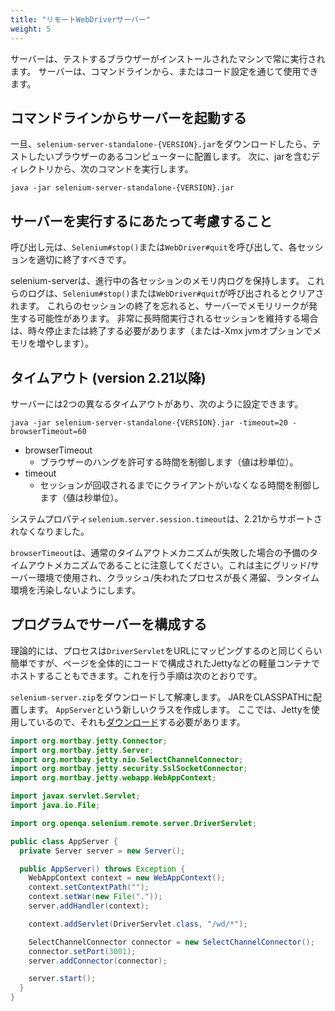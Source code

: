 ```yaml
---
title: "リモートWebDriverサーバー"
weight: 5
---
```


サーバーは、テストするブラウザーがインストールされたマシンで常に実行されます。
サーバーは、コマンドラインから、またはコード設定を通じて使用できます。

## コマンドラインからサーバーを起動する

一旦、`selenium-server-standalone-{VERSION}.jar`をダウンロードしたら、テストしたいブラウザーのあるコンピューターに配置します。
次に、jarを含むディレクトリから、次のコマンドを実行します。

```shell
java -jar selenium-server-standalone-{VERSION}.jar
```

## サーバーを実行するにあたって考慮すること

呼び出し元は、`Selenium#stop()`または`WebDriver#quit`を呼び出して、各セッションを適切に終了すべきです。

selenium-serverは、進行中の各セッションのメモリ内ログを保持します。
これらのログは、`Selenium#stop()`または`WebDriver#quit`が呼び出されるとクリアされます。
これらのセッションの終了を忘れると、サーバーでメモリリークが発生する可能性があります。
非常に長時間実行されるセッションを維持する場合は、時々停止または終了する必要があります（または-Xmx jvmオプションでメモリを増やします）。

## タイムアウト (version 2.21以降)

サーバーには2つの異なるタイムアウトがあり、次のように設定できます。

```shell
java -jar selenium-server-standalone-{VERSION}.jar -timeout=20 -browserTimeout=60
```

* browserTimeout
  * ブラウザーのハングを許可する時間を制御します（値は秒単位）。
* timeout
  * セッションが回収されるまでにクライアントがいなくなる時間を制御します（値は秒単位）。

システムプロパティ`selenium.server.session.timeout`は、2.21からサポートされなくなりました。

`browserTimeout`は、通常のタイムアウトメカニズムが失敗した場合の予備のタイムアウトメカニズムであることに注意してください。これは主にグリッド/サーバー環境で使用され、クラッシュ/失われたプロセスが長く滞留、ランタイム環境を汚染しないようにします。

## プログラムでサーバーを構成する

理論的には、プロセスは`DriverServlet`をURLにマッピングするのと同じくらい簡単ですが、ページを全体的にコードで構成されたJettyなどの軽量コンテナでホストすることもできます。これを行う手順は次のとおりです。

`selenium-server.zip`をダウンロードして解凍します。
JARをCLASSPATHに配置します。
`AppServer`という新しいクラスを作成します。
ここでは、Jettyを使用しているので、それも[ダウンロード](//www.eclipse.org/jetty/download.html)する必要があります。

```java
import org.mortbay.jetty.Connector;
import org.mortbay.jetty.Server;
import org.mortbay.jetty.nio.SelectChannelConnector;
import org.mortbay.jetty.security.SslSocketConnector;
import org.mortbay.jetty.webapp.WebAppContext;

import javax.servlet.Servlet;
import java.io.File;

import org.openqa.selenium.remote.server.DriverServlet;

public class AppServer {
  private Server server = new Server();

  public AppServer() throws Exception {
    WebAppContext context = new WebAppContext();
    context.setContextPath("");
    context.setWar(new File("."));
    server.addHandler(context);

    context.addServlet(DriverServlet.class, "/wd/*");

    SelectChannelConnector connector = new SelectChannelConnector();
    connector.setPort(3001);
    server.addConnector(connector);

    server.start();
  }
}
```
